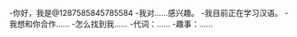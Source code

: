 -你好，我是@1287585845785584
-我对……感兴趣。
-我目前正在学习汉语。
-我想和你合作……
-怎么找到我……
-代词：……
-趣事：……

<!---
12875845785584/1287585845785584是一个特殊的存储库，因为它的'README. Mdmal（此文件）出现在您的GitHub配置文件中。
您可以单击预览链接查看更改。
--->
